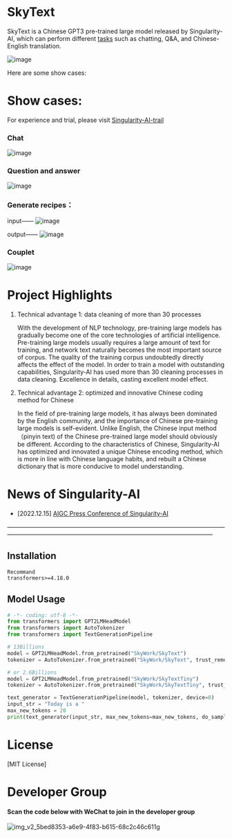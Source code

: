 # SkyText

SkyText is a Chinese GPT3 pre-trained large model released by Singularity-AI, which can perform different [tasks](https://openapi.singularity-ai.com/index.html#/examplesIndex) such as chatting, Q&A, and Chinese-English translation. 

![image](https://user-images.githubusercontent.com/120169448/208887507-34db7755-67d6-4807-a43b-ed851c961f8f.png)

Here are some show cases:

# Show cases:

For experience and trial, please visit [Singularity-AI-trail](https://openapi.singularity-ai.com/index.html#/tryoutIndex)

### Chat
![image](https://user-images.githubusercontent.com/120169448/208884291-f598368d-951a-4356-967a-f0466f8f069f.png)

### Question and answer
![image](https://user-images.githubusercontent.com/120169448/208884265-55b0cb1c-48a1-4f42-8ea0-6608b5a551af.png)

### Generate recipes：
input——
![image](https://user-images.githubusercontent.com/120169448/208884242-29afcd38-2b8e-451b-9f43-e68b5660f435.png)

output——
![image](https://user-images.githubusercontent.com/120169448/208884206-b58a626e-85de-4c42-81c3-7e4d4c4da634.png)

### Couplet
![image](https://user-images.githubusercontent.com/120169448/208884185-dd2043d3-d868-41fd-a495-a034fac6e35c.png)

# Project Highlights

1. Technical advantage 1: data cleaning of more than 30 processes
   
   With the development of NLP technology, pre-training large models has gradually become one of the core technologies of artificial intelligence. Pre-training large models usually requires a large amount of text for training, and network text naturally becomes the most important source of corpus. The quality of the training corpus undoubtedly directly affects the effect of the model. In order to train a model with outstanding capabilities, Singularity-AI has used more than 30 cleaning processes in data cleaning. Excellence in details, casting excellent model effect.


2. Technical advantage 2: optimized and innovative Chinese coding method for Chinese
   
   In the field of pre-training large models, it has always been dominated by the English community, and the importance of Chinese pre-training large models is self-evident. Unlike English, the Chinese input method（pinyin text) of the Chinese pre-trained large model should obviously be different. According to the characteristics of Chinese, Singularity-AI has optimized and innovated a unique Chinese encoding method, which is more in line with Chinese language habits, and rebuilt a Chinese dictionary that is more conducive to model understanding.



# News of Singularity-AI

- [2022.12.15] [AIGC Press Conference of Singularity-AI](https://live.vhall.com/v3/lives/subscribe/697547540)
  
——————————————————————————————————————————————————————————————————————

## Installation

```
Recommand
transformers>=4.18.0
```

## Model Usage

```python
# -*- coding: utf-8 -*-
from transformers import GPT2LMHeadModel
from transformers import AutoTokenizer
from transformers import TextGenerationPipeline

# 13Billions
model = GPT2LMHeadModel.from_pretrained("SkyWork/SkyText")
tokenizer = AutoTokenizer.from_pretrained("SkyWork/SkyText", trust_remote_code=True)

# or 2.6Billions
model = GPT2LMHeadModel.from_pretrained("SkyWork/SkyTextTiny")
tokenizer = AutoTokenizer.from_pretrained("SkyWork/SkyTextTiny", trust_remote_code=True)

text_generator = TextGenerationPipeline(model, tokenizer, device=0)
input_str = "Today is a "
max_new_tokens = 20
print(text_generator(input_str, max_new_tokens=max_new_tokens, do_sample=True))
```

# License

[MIT License]

# Developer Group
#### Scan the code below with WeChat to join in the developer group
![img_v2_5bed8353-a6e9-4f83-b615-68c2c46c611g](https://user-images.githubusercontent.com/120169448/209296283-6f8b1251-ad01-42f2-8037-a1413cb41d9f.png)


